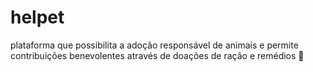 # helpet
plataforma que possibilita a adoção responsável de animais e permite contribuições benevolentes através de doações de ração e remédios 🐾

